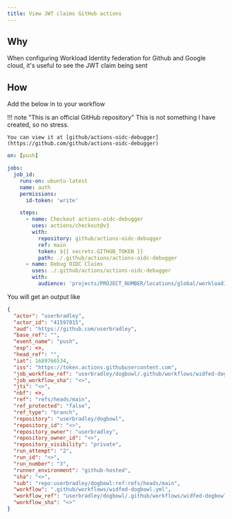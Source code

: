 ```yaml
---
title: View JWT claims GitHub actions
---
```


## Why

When configuring Workload Identity federation for Github and Google cloud, it's useful to see the JWT claim being sent

## How

Add the below in to your workflow

!!! note "This is an official GitHub repository"
    This is not something I have created, so no stress.

    You can view it at [github/actions-oidc-debugger](https://github.com/github/actions-oidc-debugger)

```yaml
on: [push]

jobs:
  job_id:
    runs-on: ubuntu-latest
    name: auth
    permissions:
      id-token: 'write'

    steps:
      - name: Checkout actions-oidc-debugger
        uses: actions/checkout@v3
        with:
          repository: github/actions-oidc-debugger
          ref: main
          token: ${{ secrets.GITHUB_TOKEN }}
          path: ./.github/actions/actions-oidc-debugger
      - name: Debug OIDC Claims
        uses: ./.github/actions/actions-oidc-debugger
        with:
          audience: 'projects/PROJECT_NUMBER/locations/global/workloadIdentityPools/POOL_NAME/providers/PROVIDER_NAME'
```

You will get an output like

```json
{
  "actor": "userbradley",
  "actor_id": "41597815",
  "aud": "https://github.com/userbradley",
  "base_ref": "",
  "event_name": "push",
  "exp": <>,
  "head_ref": "",
  "iat": 1689766534,
  "iss": "https://token.actions.githubusercontent.com",
  "job_workflow_ref": "userbradley/dogbowl/.github/workflows/widfed-dogbowl.yml@refs/heads/main",
  "job_workflow_sha": "<>",
  "jti": "<>",
  "nbf": <>,
  "ref": "refs/heads/main",
  "ref_protected": "false",
  "ref_type": "branch",
  "repository": "userbradley/dogbowl",
  "repository_id": "<>",
  "repository_owner": "userbradley",
  "repository_owner_id": "<>",
  "repository_visibility": "private",
  "run_attempt": "2",
  "run_id": "<>",
  "run_number": "3",
  "runner_environment": "github-hosted",
  "sha": "<>",
  "sub": "repo:userbradley/dogbowl:ref:refs/heads/main",
  "workflow": ".github/workflows/widfed-dogbowl.yml",
  "workflow_ref": "userbradley/dogbowl/.github/workflows/widfed-dogbowl.yml@refs/heads/main",
  "workflow_sha": "<>"
}
```